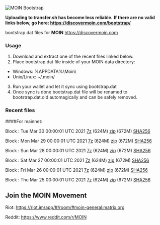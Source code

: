 ![MOIN Bootstrap](https://i.imgur.com/KjM1jMp.jpg)

**Uploading to transfer.sh has become less reliable.**
**If there are no valid links below, go here: https://discovermoin.com/bootstrap/**

bootstrap.dat files for **MOIN** https://discovermoin.com

### Usage

1. Download and extract one of the recent files linked below.
2. Place bootstrap.dat file inside of your MOIN data directory:
 - Windows: %APPDATA%\Moin\
 - Unix/Linux: ~/.moin/
3. Run your wallet and let it sync using bootstrap.dat
4. Once sync is done bootstrap.dat file will be renamed to bootstrap.dat.old automagically and can be safely removed.


### Recent files

####For mainnet:

Block : Tue Mar 30 00:00:01 UTC 2021 [7z](https://transfer.sh/sIl7y/bootstrap.dat.20210330.7z) (624M) [zip](https://transfer.sh/rHc17/bootstrap.dat.20210330.zip) (672M) [SHA256](https://transfer.sh/LLriF/sha256.txt)

Block : Mon Mar 29 00:00:01 UTC 2021 [7z](https://transfer.sh/k74H1/bootstrap.dat.20210329.7z) (624M) [zip](https://transfer.sh/RU4eX/bootstrap.dat.20210329.zip) (672M) [SHA256](https://transfer.sh/r5wfP/sha256.txt)

Block : Sun Mar 28 00:00:01 UTC 2021 [7z](https://transfer.sh/udFvh/bootstrap.dat.20210328.7z) (624M) [zip](https://transfer.sh/D2f6Q/bootstrap.dat.20210328.zip) (672M) [SHA256](https://transfer.sh/LNLwH/sha256.txt)

Block : Sat Mar 27 00:00:01 UTC 2021 [7z](https://transfer.sh/6nJEu/bootstrap.dat.20210327.7z) (624M) [zip](https://transfer.sh/oKIvz/bootstrap.dat.20210327.zip) (672M) [SHA256](https://transfer.sh/dQY5C/sha256.txt)

Block : Fri Mar 26 00:00:01 UTC 2021 [7z](https://transfer.sh/2MaXD/bootstrap.dat.20210326.7z) (624M) [zip](https://transfer.sh/ej3In/bootstrap.dat.20210326.zip) (672M) [SHA256](https://transfer.sh/wDZFX/sha256.txt)

Block : Thu Mar 25 00:00:01 UTC 2021 [7z](https://transfer.sh/14uOTc/bootstrap.dat.20210325.7z) (624M) [zip](https://transfer.sh/1FD9D/bootstrap.dat.20210325.zip) (672M) [SHA256](https://transfer.sh/14kHm7/sha256.txt)

## Join the MOIN Movement

Riot: https://riot.im/app/#/room/#moin-general:matrix.org

Reddit: https://www.reddit.com/r/MOIN
